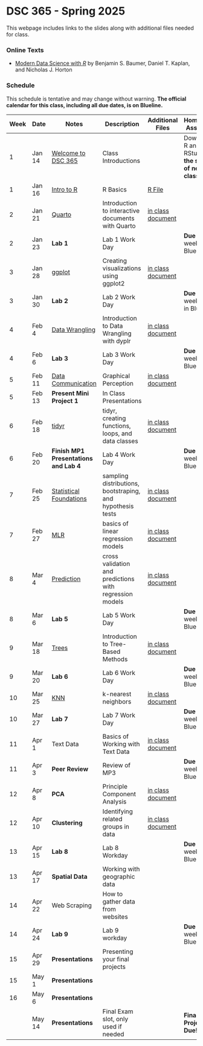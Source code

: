 # DSC 365 - Spring 2025

This webpage includes links to the slides along with additional files needed for class.

### Online Texts

-   [Modern Data Science with *R*](https://mdsr-book.github.io/mdsr3e/01-intro.html) by Benjamin S. Baumer, Daniel T. Kaplan, and Nicholas J. Horton

### Schedule

This schedule is tentative and may change without warning. **The official calendar for this class, including all due dates, is on Blueline.**

| Week | Date | Notes | Description | Additional Files | Homework Assigned |
|------------|------------|------------|------------|------------|------------|
| 1 | Jan 14 | [Welcome to DSC 365](Welcome%20to%20DSC365/Welcome%20Slides/Intro-to-DSC365.html) | Class Introductions |  | Download R and RStudio **by the start of next class** |
| 1 | Jan 16 | [Intro to R](Welcome%20to%20DSC365/R%20Introduction%20Slides/IntroR.html) | R Basics | [R File](Welcome%20to%20DSC365/R%20Introduction%20Slides/IntroR.R) |  |
| 2 | Jan 21 | [Quarto](Week%202/slides/intro-to-quarto.html) | Introduction to interactive documents with Quarto | [in class document](Week%202/in-class-documents/DSC365-quarto-intro-student.qmd) |  |
| 2 | Jan 23 | **Lab 1** | Lab 1 Work Day |  | **Due** during week 3 in Blueline |
| 3 | Jan 28 | [ggplot](Week%203/slides/ggplot2-notes.html) | Creating visualizations using ggplot2 | [in class document](Week%203/in-class-documents/DSC365-Week3-student.qmd) |  |
| 3 | Jan 30 | **Lab 2** | Lab 2 Work Day |  | **Due** during week 4 pm in Blueline |
| 4 | Feb 4 | [Data Wrangling](Week%204/slides/data-wrangling-notes.html) | Introduction to Data Wrangling with dyplr | [in class document](Week%204/in-class-documents/DSC365-Data-Wrangling-student.qmd) |  |
| 4 | Feb 6 | **Lab 3** | Lab 3 Work Day |  | **Due** during week 6 in Blueline |
| 5 | Feb 11 | [Data Communication](Week%205/slides/data-viz-and-communication.html) | Graphical Perception | [in class document](Week%205/in-class-documents/data-communication-student.qmd) |  |
| 5 | Feb 13 | **Present Mini Project 1** | In Class Presentations |  |  |
| 6 | Feb 18 | [tidyr](Week%206/slides/tidyr-and-functions.html) | tidyr, creating functions, loops, and data classes | [in class document](Week%206/in-class-documents/tidyr-and-functions-student.qmd) |  |
| 6 | Feb 20 | **Finish MP1 Presentations and Lab 4** | Lab 4 Work Day |  | **Due** during week 7 in Blueline |
| 7 | Feb 25 | [Statistical Foundations](Week%207/slides/statistical-foundations.html) | sampling distributions, bootstraping, and hypothesis tests | [in class document](Week%207/in-class-documents/statistical-foundations-student.qmd) |  |
| 7 | Feb 27 | [MLR](Week%207/slides/linear-models.html) | basics of linear regression models | [in class document](Week%207/in-class-documents/linear-models-student.qmd) |  |
| 8 | Mar 4 | [Prediction](Week%208/slides/cross-validation-and-prediction.html) | cross validation and predictions with regression models | [in class document](Week%208/in-class-documents/cross-validation-and-prediction-student.qmd) |  |
| 8 | Mar 6 | **Lab 5** | Lab 5 Work Day |  | **Due** during week 9 in Blueline |
| 9 | Mar 18 | [Trees](Week%209/slides/decision-trees-random-forests.html) | Introduction to Tree-Based Methods | [in class document](Week%209/tree-methods-student/.qmd) |  |
| 9 | Mar 20 | **Lab 6** | Lab 6 Work Day |  | **Due** during week 10 in Blueline |
| 10 | Mar 25 | [KNN](Week%2010/slides/knn-and-classification.html) | k-nearest neighbors | [in class document](Week%2010/KNN-student.qmd) |  |
| 10 | Mar 27 | **Lab 7** | Lab 7 Work Day |  | **Due** during week 12 in Blueline |
| 11 | Apr 1 | Text Data | Basics of Working with Text Data | [in class document](Week%2011/DSC365-text-data-student.qmd) |  |
| 11 | Apr 3 | **Peer Review** | Review of MP3 |  | **Due** during week 12 in Blueline |
| 12 | Apr 8 | **PCA** | Principle Component Analysis | [in class document](Week%2012/Cluster-PCA-student.qmd) |  |
| 12 | Apr 10 | **Clustering** | Identifying related groups in data | [in class document](Week%2012/Cluster-PCA-student.qmd) |  |
| 13 | Apr 15 | **Lab 8** | Lab 8 Workday |  | **Due** during week 14 in Blueline |
| 13 | Apr 17 | **Spatial Data** | Working with geographic data |  |  |
| 14 | Apr 22 | Web Scraping | How to gather data from websites |  |  |
| 14 | Apr 24 | **Lab 9** | Lab 9 workday |  | **Due** during week 15 in Blueline |
| 15 | Apr 29 | **Presentations** | Presenting your final projects |  |  |
| 15 | May 1 | **Presentations** |  |  |  |
| 16 | May 6 | **Presentations** |  |  |  |
|  | May 14 | **Presentations** | Final Exam slot, only used if needed |  | **Final Project Due!** |
